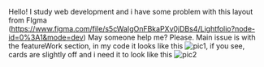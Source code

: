 Hello!
I study web development and i have some problem with this layout from FIgma (https://www.figma.com/file/s5cWaIgOnFBkaPXv0jDBs4/Lightfolio?node-id=0%3A1&mode=dev)
May someone help me? Please.
Main issue is with the featureWork section, in my code it looks like this ![pic1](https://github.com/WOWgreenlord/Figma-Lightfolio/assets/127123901/2c1118b8-7841-4066-8e29-0500b075aa69), if you see, cards are slightly off and i need it to look like this ![pic2](https://github.com/WOWgreenlord/Figma-Lightfolio/assets/127123901/372e0edb-385f-4050-bd67-2bd271fba0a7)

